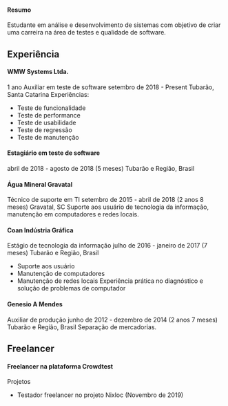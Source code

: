 


#### Resumo
Estudante em análise e desenvolvimento de sistemas com objetivo
de criar uma carreira na área de testes e qualidade de software.


## Experiência

#### WMW Systems Ltda.
1 ano
Auxiliar em teste de software
setembro de 2018 - Present 
Tubarão, Santa Catarina
Experiências:
- Teste de funcionalidade
- Teste de performance
- Teste de usabilidade
- Teste de regressão
- Teste de manutenção

#### Estagiário em teste de software
abril de 2018 - agosto de 2018 (5 meses)
Tubarão e Região, Brasil

#### Água Mineral Gravatal
Técnico de suporte em TI
setembro de 2015 - abril de 2018 (2 anos 8 meses)
Gravatal, SC
Suporte aos usuário de tecnologia da informação, manutenção em
computadores e redes locais.

#### Coan Indústria Gráfica
Estágio de tecnologia da informação
julho de 2016 - janeiro de 2017 (7 meses)
Tubarão e Região, Brasil
- Suporte aos usuário
- Manutenção de computadores
- Manutenção de redes locais
Experiência prática no diagnóstico e solução de problemas de computador

#### Genesio A Mendes
Auxiliar de produção
junho de 2012 - dezembro de 2014 (2 anos 7 meses)
Tubarão e Região, Brasil
Separação de mercadorias.


## Freelancer

#### Freelancer na plataforma Crowdtest
Projetos
- Testador freelancer no projeto Nixloc (Novembro de 2019)


